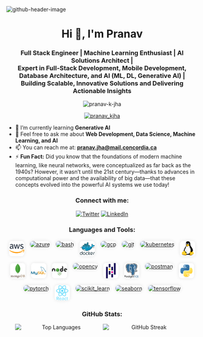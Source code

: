 
![github-header-image](https://github.com/user-attachments/assets/eb950e39-e819-442c-a6eb-3847a60439e5)


<!--<p align="center"><img width="712" alt="Screenshot 2024-06-06 at 11 09 15 PM" src="https://github.com/pranav-k-jha/pranav-k-jha/assets/61943097/5d8f304a-2806-4de8-89cd-f883c32db407"></p>-->

<h1 align="center">Hi 👋, I'm Pranav</h1>
<h3 align="center">Full Stack Engineer | Machine Learning Enthusiast | AI Solutions Architect | <br /> Expert in Full-Stack Development, Mobile Development, Database Architecture, and AI (ML, DL, Generative AI) | <br /> Building Scalable, Innovative Solutions and Delivering Actionable Insights</h3>


<p align="center"> <img src="https://komarev.com/ghpvc/?username=pranav-k-jha&label=Profile%20views&color=0e75b6&style=flat" alt="pranav-k-jha" /> </p>

<p align="center"> <a href="https://twitter.com/pranav_kjha" target="blank"><img src="https://img.shields.io/twitter/follow/pranav_kjha?logo=twitter&style=for-the-badge" alt="pranav_kjha" /></a> </p>

<!-- - 🔭 I’m currently working on [Early Detection of Heart Attack](https://www.kaggle.com/code/pranavjha24/early-detection-of-heart-attack) -->
- 🌱 I’m currently learning **Generative AI**  
- 💬 Feel free to ask me about **Web Development, Data Science, Machine Learning, and AI**  
- 📫 You can reach me at: **pranav.jha@mail.concordia.ca**  
- ⚡ **Fun Fact:** Did you know that the foundations of modern machine learning, like neural networks, were conceptualized as far back as the 1940s? However, it wasn’t until the 21st century—thanks to advances in computational power and the availability of big data—that these concepts evolved into the powerful AI systems we use today!  

<h3 align="center">Connect with me:</h3>
<p align="center">
  <a href="https://twitter.com/pranav_kjha" target="blank"><img src="https://raw.githubusercontent.com/rahuldkjain/github-profile-readme-generator/master/src/images/icons/Social/twitter.svg" alt="Twitter" height="30" width="40" /></a>
  <a href="https://linkedin.com/in/pkrjha" target="blank"><img src="https://raw.githubusercontent.com/rahuldkjain/github-profile-readme-generator/master/src/images/icons/Social/linked-in-alt.svg" alt="LinkedIn" height="30" width="40" /></a>
</p>


<!-- Languages and Tools Header -->
<h3 align="center" style="margin-bottom: 20px;">Languages and Tools:</h3>

<!-- Icons Section -->
<p align="center" style="display: flex; flex-wrap: wrap; justify-content: center; gap: 15px;">
  <a href="https://aws.amazon.com" target="_blank" rel="noreferrer" style="display: inline-block; transition: transform 0.3s;">
    <img src="https://raw.githubusercontent.com/devicons/devicon/master/icons/amazonwebservices/amazonwebservices-original-wordmark.svg" alt="aws" width="40" height="40" style="border-radius: 8px; box-shadow: 0 0 10px rgba(0, 0, 0, 0.1);"/>
  </a>
  <a href="https://azure.microsoft.com/en-in/" target="_blank" rel="noreferrer" style="display: inline-block; transition: transform 0.3s;">
    <img src="https://www.vectorlogo.zone/logos/microsoft_azure/microsoft_azure-icon.svg" alt="azure" width="40" height="40" style="border-radius: 8px; box-shadow: 0 0 10px rgba(0, 0, 0, 0.1);"/>
  </a>
  <a href="https://www.gnu.org/software/bash/" target="_blank" rel="noreferrer" style="display: inline-block; transition: transform 0.3s;">
    <img src="https://www.vectorlogo.zone/logos/gnu_bash/gnu_bash-icon.svg" alt="bash" width="40" height="40" style="border-radius: 8px; box-shadow: 0 0 10px rgba(0, 0, 0, 0.1);"/>
  </a>
  <a href="https://www.docker.com/" target="_blank" rel="noreferrer" style="display: inline-block; transition: transform 0.3s;">
    <img src="https://raw.githubusercontent.com/devicons/devicon/master/icons/docker/docker-original-wordmark.svg" alt="docker" width="40" height="40" style="border-radius: 8px; box-shadow: 0 0 10px rgba(0, 0, 0, 0.1);"/>
  </a>
  <a href="https://cloud.google.com" target="_blank" rel="noreferrer" style="display: inline-block; transition: transform 0.3s;">
    <img src="https://www.vectorlogo.zone/logos/google_cloud/google_cloud-icon.svg" alt="gcp" width="40" height="40" style="border-radius: 8px; box-shadow: 0 0 10px rgba(0, 0, 0, 0.1);"/>
  </a>
  <a href="https://git-scm.com/" target="_blank" rel="noreferrer" style="display: inline-block; transition: transform 0.3s;">
    <img src="https://www.vectorlogo.zone/logos/git-scm/git-scm-icon.svg" alt="git" width="40" height="40" style="border-radius: 8px; box-shadow: 0 0 10px rgba(0, 0, 0, 0.1);"/>
  </a>
  <a href="https://kubernetes.io" target="_blank" rel="noreferrer" style="display: inline-block; transition: transform 0.3s;">
    <img src="https://www.vectorlogo.zone/logos/kubernetes/kubernetes-icon.svg" alt="kubernetes" width="40" height="40" style="border-radius: 8px; box-shadow: 0 0 10px rgba(0, 0, 0, 0.1);"/>
  </a>
  <a href="https://www.linux.org/" target="_blank" rel="noreferrer" style="display: inline-block; transition: transform 0.3s;">
    <img src="https://raw.githubusercontent.com/devicons/devicon/master/icons/linux/linux-original.svg" alt="linux" width="40" height="40" style="border-radius: 8px; box-shadow: 0 0 10px rgba(0, 0, 0, 0.1);"/>
  </a>
  <a href="https://www.mongodb.com/" target="_blank" rel="noreferrer" style="display: inline-block; transition: transform 0.3s;">
    <img src="https://raw.githubusercontent.com/devicons/devicon/master/icons/mongodb/mongodb-original-wordmark.svg" alt="mongodb" width="40" height="40" style="border-radius: 8px; box-shadow: 0 0 10px rgba(0, 0, 0, 0.1);"/>
  </a>
  <a href="https://www.mysql.com/" target="_blank" rel="noreferrer" style="display: inline-block; transition: transform 0.3s;">
    <img src="https://raw.githubusercontent.com/devicons/devicon/master/icons/mysql/mysql-original-wordmark.svg" alt="mysql" width="40" height="40" style="border-radius: 8px; box-shadow: 0 0 10px rgba(0, 0, 0, 0.1);"/>
  </a>
  <a href="https://nodejs.org" target="_blank" rel="noreferrer" style="display: inline-block; transition: transform 0.3s;">
    <img src="https://raw.githubusercontent.com/devicons/devicon/master/icons/nodejs/nodejs-original-wordmark.svg" alt="nodejs" width="40" height="40" style="border-radius: 8px; box-shadow: 0 0 10px rgba(0, 0, 0, 0.1);"/>
  </a>
  <a href="https://opencv.org/" target="_blank" rel="noreferrer" style="display: inline-block; transition: transform 0.3s;">
    <img src="https://www.vectorlogo.zone/logos/opencv/opencv-icon.svg" alt="opencv" width="40" height="40" style="border-radius: 8px; box-shadow: 0 0 10px rgba(0, 0, 0, 0.1);"/>
  </a>
  <a href="https://pandas.pydata.org/" target="_blank" rel="noreferrer" style="display: inline-block; transition: transform 0.3s;">
    <img src="https://raw.githubusercontent.com/devicons/devicon/2ae2a900d2f041da66e950e4d48052658d850630/icons/pandas/pandas-original.svg" alt="pandas" width="40" height="40" style="border-radius: 8px; box-shadow: 0 0 10px rgba(0, 0, 0, 0.1);"/>
  </a>
  <a href="https://www.postgresql.org" target="_blank" rel="noreferrer" style="display: inline-block; transition: transform 0.3s;">
    <img src="https://raw.githubusercontent.com/devicons/devicon/master/icons/postgresql/postgresql-original-wordmark.svg" alt="postgresql" width="40" height="40" style="border-radius: 8px; box-shadow: 0 0 10px rgba(0, 0, 0, 0.1);"/>
  </a>
  <a href="https://postman.com" target="_blank" rel="noreferrer" style="display: inline-block; transition: transform 0.3s;">
    <img src="https://www.vectorlogo.zone/logos/getpostman/getpostman-icon.svg" alt="postman" width="40" height="40" style="border-radius: 8px; box-shadow: 0 0 10px rgba(0, 0, 0, 0.1);"/>
  </a>
  <a href="https://www.python.org" target="_blank" rel="noreferrer" style="display: inline-block; transition: transform 0.3s;">
    <img src="https://raw.githubusercontent.com/devicons/devicon/master/icons/python/python-original.svg" alt="python" width="40" height="40" style="border-radius: 8px; box-shadow: 0 0 10px rgba(0, 0, 0, 0.1);"/>
  </a>
  <a href="https://pytorch.org/" target="_blank" rel="noreferrer" style="display: inline-block; transition: transform 0.3s;">
    <img src="https://www.vectorlogo.zone/logos/pytorch/pytorch-icon.svg" alt="pytorch" width="40" height="40" style="border-radius: 8px; box-shadow: 0 0 10px rgba(0, 0, 0, 0.1);"/>
  </a>
  <a href="https://reactjs.org/" target="_blank" rel="noreferrer" style="display: inline-block; transition: transform 0.3s;">
    <img src="https://raw.githubusercontent.com/devicons/devicon/master/icons/react/react-original-wordmark.svg" alt="react" width="40" height="40" style="border-radius: 8px; box-shadow: 0 0 10px rgba(0, 0, 0, 0.1);"/>
  </a>
  <a href="https://scikit-learn.org/" target="_blank" rel="noreferrer" style="display: inline-block; transition: transform 0.3s;">
    <img src="https://upload.wikimedia.org/wikipedia/commons/0/05/Scikit_learn_logo_small.svg" alt="scikit_learn" width="40" height="40" style="border-radius: 8px; box-shadow: 0 0 10px rgba(0, 0, 0, 0.1);"/>
  </a>
  <a href="https://seaborn.pydata.org/" target="_blank" rel="noreferrer" style="display: inline-block; transition: transform 0.3s;">
    <img src="https://seaborn.pydata.org/_images/logo-mark-lightbg.svg" alt="seaborn" width="40" height="40" style="border-radius: 8px; box-shadow: 0 0 10px rgba(0, 0, 0, 0.1);"/>
  </a>
  <a href="https://www.tensorflow.org" target="_blank" rel="noreferrer" style="display: inline-block; transition: transform 0.3s;">
    <img src="https://www.vectorlogo.zone/logos/tensorflow/tensorflow-icon.svg" alt="tensorflow" width="40" height="40" style="border-radius: 8px; box-shadow: 0 0 10px rgba(0, 0, 0, 0.1);"/>
  </a>
</p>
<h3 align="center">GitHub Stats:</h3>
<p align="center">
  <!-- <img src="https://github-readme-stats.vercel.app/api?username=pranav-k-jha&show_icons=true&count_private=true&theme=chartreuse-dark" alt="GitHub Stats" style="display:inline-block; width: 45%; vertical-align:top;" /> -->
  
  <img src="https://github-readme-stats.vercel.app/api/top-langs?username=pranav-k-jha&layout=compact&theme=chartreuse-dark" alt="Top Languages" style="display:inline-block; width: 45%; vertical-align:top; height: 180px;" />
  
  <img src="https://github-readme-streak-stats.herokuapp.com/?user=pranav-k-jha&theme=chartreuse-dark" alt="GitHub Streak" style="display:inline-block; width: 45%; height: 180px;" />
</p>
